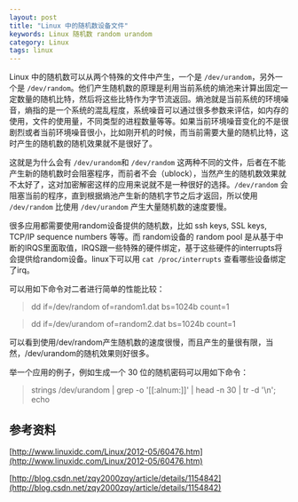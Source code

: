 ```yaml
---
layout: post
title: "Linux 中的随机数设备文件"
keywords: Linux 随机数 random urandom
category: Linux
tags: linux
---
```


Linux 中的随机数可以从两个特殊的文件中产生，一个是 `/dev/urandom`，另外一个是 `/dev/random`。他们产生随机数的原理是利用当前系统的熵池来计算出固定一定数量的随机比特，然后将这些比特作为字节流返回。熵池就是当前系统的环境噪音，熵指的是一个系统的混乱程度，系统噪音可以通过很多参数来评估，如内存的使用，文件的使用量，不同类型的进程数量等等。如果当前环境噪音变化的不是很剧烈或者当前环境噪音很小，比如刚开机的时候，而当前需要大量的随机比特，这时产生的随机数的随机效果就不是很好了。

这就是为什么会有 `/dev/urandom`和 `/dev/random` 这两种不同的文件，后者在不能产生新的随机数时会阻塞程序，而前者不会（ublock），当然产生的随机数效果就不太好了，这对加密解密这样的应用来说就不是一种很好的选择。`/dev/random` 会阻塞当前的程序，直到根据熵池产生新的随机字节之后才返回，所以使用 `/dev/random` 比使用 `/dev/urandom` 产生大量随机数的速度要慢。

很多应用都需要使用random设备提供的随机数，比如 ssh keys, SSL keys, TCP/IP sequence numbers 等等。而 random设备的 random pool 是从基于中断的IRQS里面取值，IRQS跟一些特殊的硬件绑定，基于这些硬件的interrupts将会提供给random设备。linux下可以用 `cat /proc/interrupts` 查看哪些设备绑定了irq。

可以用如下命令对二者进行简单的性能比较：

> dd if=/dev/random of=random1.dat bs=1024b count=1

> dd if=/dev/urandom of=random2.dat bs=1024b count=1

可以看到使用/dev/random产生随机数的速度很慢，而且产生的量很有限，当然，/dev/urandom的随机效果则好很多。

举一个应用的例子，例如生成一个 30 位的随机密码可以用如下命令：

> strings /dev/urandom | grep -o '[[:alnum:]]' | head -n 30 | tr -d '\n'; echo

## 参考资料
[http://www.linuxidc.com/Linux/2012-05/60476.htm](http://www.linuxidc.com/Linux/2012-05/60476.htm)

[http://blog.csdn.net/zqy2000zqy/article/details/1154842](http://blog.csdn.net/zqy2000zqy/article/details/1154842)
